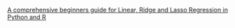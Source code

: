 [A comprehensive beginners guide for Linear, Ridge and Lasso Regression in Python and R](https://www.analyticsvidhya.com/blog/2017/06/a-comprehensive-guide-for-linear-ridge-and-lasso-regression/?utm_source=blog&utm_medium=what-is-multicollinearity)

